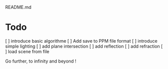 README.md

# Todo

 [ ] introduce basic algorithme
 [ ] Add save to PPM file format
 [ ] introduce simple lighting
 [ ] add plane intersection
 [ ] add reflection
 [ ] add refraction
 [ ] load scene from file


Go further, to infinity and beyond !

